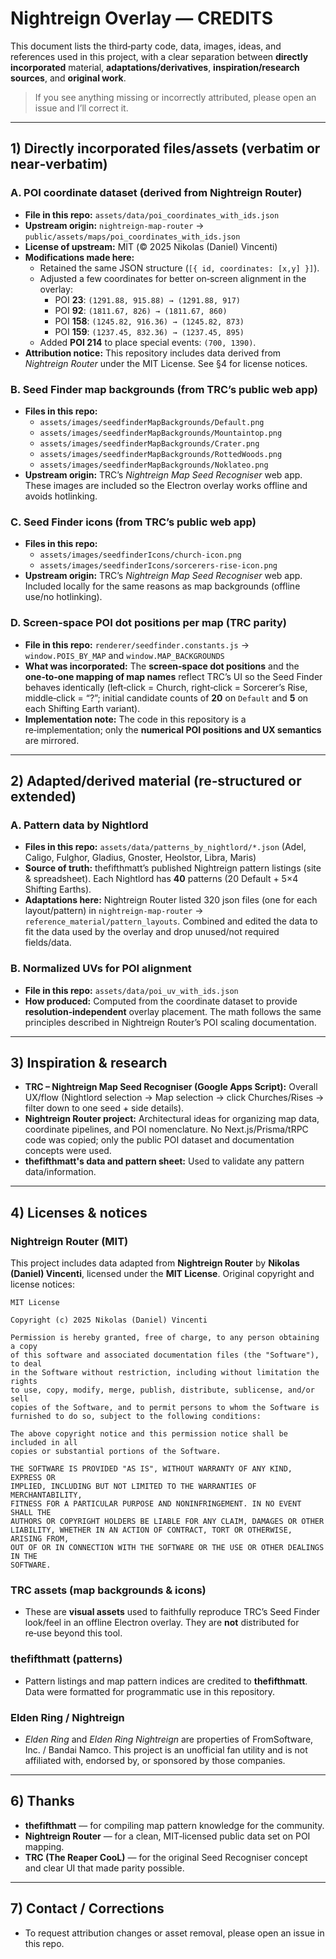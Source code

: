 # Nightreign Overlay — CREDITS

This document lists the third‑party code, data, images, ideas, and references used in this project, with a clear separation between **directly incorporated** material, **adaptations/derivatives**, **inspiration/research sources**, and **original work**.

> If you see anything missing or incorrectly attributed, please open an issue and I’ll correct it.

---

## 1) Directly incorporated files/assets (verbatim or near‑verbatim)

### A. POI coordinate dataset (derived from Nightreign Router)
- **File in this repo:** `assets/data/poi_coordinates_with_ids.json`
- **Upstream origin:** `nightreign-map-router` → `public/assets/maps/poi_coordinates_with_ids.json`
- **License of upstream:** MIT (© 2025 Nikolas (Daniel) Vincenti)
- **Modifications made here:**
  - Retained the same JSON structure (`[{ id, coordinates: [x,y] }]`).
  - Adjusted a few coordinates for better on‑screen alignment in the overlay:
    - POI **23**: `(1291.88, 915.88) → (1291.88, 917)`
    - POI **92**: `(1811.67, 826) → (1811.67, 860)`
    - POI **158**: `(1245.82, 916.36) → (1245.82, 873)`
    - POI **159**: `(1237.45, 832.36) → (1237.45, 895)`
  - Added **POI 214** to place special events: `(700, 1390)`.
- **Attribution notice:** This repository includes data derived from *Nightreign Router* under the MIT License. See §4 for license notices.

### B. Seed Finder map backgrounds (from TRC’s public web app)
- **Files in this repo:**
  - `assets/images/seedfinderMapBackgrounds/Default.png`
  - `assets/images/seedfinderMapBackgrounds/Mountaintop.png`
  - `assets/images/seedfinderMapBackgrounds/Crater.png`
  - `assets/images/seedfinderMapBackgrounds/RottedWoods.png`
  - `assets/images/seedfinderMapBackgrounds/Noklateo.png`
- **Upstream origin:** TRC’s *Nightreign Map Seed Recogniser* web app. These images are included so the Electron overlay works offline and avoids hotlinking.

### C. Seed Finder icons (from TRC’s public web app)
- **Files in this repo:**
  - `assets/images/seedfinderIcons/church-icon.png`
  - `assets/images/seedfinderIcons/sorcerers-rise-icon.png`
- **Upstream origin:** TRC’s *Nightreign Map Seed Recogniser* web app. Included locally for the same reasons as map backgrounds (offline use/no hotlinking).

### D. Screen‑space POI dot positions per map (TRC parity)
- **File in this repo:** `renderer/seedfinder.constants.js` → `window.POIS_BY_MAP` and `window.MAP_BACKGROUNDS`
- **What was incorporated:** The **screen‑space dot positions** and the **one‑to‑one mapping of map names** reflect TRC’s UI so the Seed Finder behaves identically (left‑click = Church, right‑click = Sorcerer’s Rise, middle‑click = “?”; initial candidate counts of **20** on `Default` and **5** on each Shifting Earth variant).
- **Implementation note:** The code in this repository is a re‑implementation; only the **numerical POI positions and UX semantics** are mirrored.

---

## 2) Adapted/derived material (re‑structured or extended)

### A. Pattern data by Nightlord
- **Files in this repo:** `assets/data/patterns_by_nightlord/*.json` (Adel, Caligo, Fulghor, Gladius, Gnoster, Heolstor, Libra, Maris)
- **Source of truth:** thefifthmatt’s published Nightreign pattern listings (site & spreadsheet). Each Nightlord has **40** patterns (20 Default + 5×4 Shifting Earths).
- **Adaptations here:** Nightreign Router listed 320 json files (one for each layout/pattern) in `nightreign-map-router` → `reference_material/pattern_layouts`. Combined and edited the data to fit the data used by the overlay and drop unused/not required fields/data.

### B. Normalized UVs for POI alignment
- **File in this repo:** `assets/data/poi_uv_with_ids.json`
- **How produced:** Computed from the coordinate dataset to provide **resolution‑independent** overlay placement. The math follows the same principles described in Nightreign Router’s POI scaling documentation.

---

## 3) Inspiration & research

- **TRC – Nightreign Map Seed Recogniser (Google Apps Script):** Overall UX/flow (Nightlord selection → Map selection → click Churches/Rises → filter down to one seed + side details). 
- **Nightreign Router project:** Architectural ideas for organizing map data, coordinate pipelines, and POI nomenclature. No Next.js/Prisma/tRPC code was copied; only the public POI dataset and documentation concepts were used.
- **thefifthmatt's data and pattern sheet:** Used to validate any pattern data/information.

---

## 4) Licenses & notices

### Nightreign Router (MIT)
This project includes data adapted from **Nightreign Router** by **Nikolas (Daniel) Vincenti**, licensed under the **MIT License**. Original copyright and license notices:

```
MIT License

Copyright (c) 2025 Nikolas (Daniel) Vincenti

Permission is hereby granted, free of charge, to any person obtaining a copy
of this software and associated documentation files (the "Software"), to deal
in the Software without restriction, including without limitation the rights
to use, copy, modify, merge, publish, distribute, sublicense, and/or sell
copies of the Software, and to permit persons to whom the Software is
furnished to do so, subject to the following conditions:

The above copyright notice and this permission notice shall be included in all
copies or substantial portions of the Software.

THE SOFTWARE IS PROVIDED "AS IS", WITHOUT WARRANTY OF ANY KIND, EXPRESS OR
IMPLIED, INCLUDING BUT NOT LIMITED TO THE WARRANTIES OF MERCHANTABILITY,
FITNESS FOR A PARTICULAR PURPOSE AND NONINFRINGEMENT. IN NO EVENT SHALL THE
AUTHORS OR COPYRIGHT HOLDERS BE LIABLE FOR ANY CLAIM, DAMAGES OR OTHER
LIABILITY, WHETHER IN AN ACTION OF CONTRACT, TORT OR OTHERWISE, ARISING FROM,
OUT OF OR IN CONNECTION WITH THE SOFTWARE OR THE USE OR OTHER DEALINGS IN THE
SOFTWARE.
```

### TRC assets (map backgrounds & icons)
- These are **visual assets** used to faithfully reproduce TRC’s Seed Finder look/feel in an offline Electron overlay. They are **not** distributed for re‑use beyond this tool.

### thefifthmatt (patterns)
- Pattern listings and map pattern indices are credited to **thefifthmatt**. Data were formatted for programmatic use in this repository.

### Elden Ring / Nightreign
- *Elden Ring* and *Elden Ring Nightreign* are properties of FromSoftware, Inc. / Bandai Namco. This project is an unofficial fan utility and is not affiliated with, endorsed by, or sponsored by those companies.

---

## 6) Thanks

- **thefifthmatt** — for compiling map pattern knowledge for the community.
- **Nightreign Router** — for a clean, MIT‑licensed public data set on POI mapping.
- **TRC (The Reaper CooL)** — for the original Seed Recogniser concept and clear UI that made parity possible.

---

## 7) Contact / Corrections
- To request attribution changes or asset removal, please open an issue in this repo.